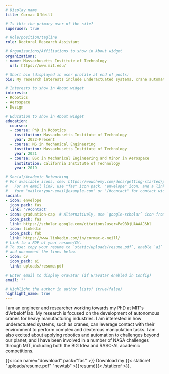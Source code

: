 ```yaml
---
# Display name
title: Cormac O'Neill

# Is this the primary user of the site?
superuser: true

# Role/position/tagline
role: Doctoral Research Assistant

# Organizations/Affiliations to show in About widget
organizations:
- name: Massachusetts Institute of Technology
  url: https://www.mit.edu/

# Short bio (displayed in user profile at end of posts)
bio: My research interests include underactuated systems, crane automation, and robotics.

# Interests to show in About widget
interests:
- Robotics
- Aerospace
- Design

# Education to show in About widget
education:
  courses:
  - course: PhD in Robotics
    institution: Massachusetts Institute of Technology
    year: 2022-Present
  - course: MS in Mechanical Engineering
    institution: Massachusetts Institute of Technology
    year: 2021
  - course: BSc in Mechanical Engineering and Minor in Aerospace
    institution: California Institute of Technology
    year: 2019

# Social/Academic Networking
# For available icons, see: https://wowchemy.com/docs/getting-started/page-builder/#icons
#   For an email link, use "fas" icon pack, "envelope" icon, and a link in the
#   form "mailto:your-email@example.com" or "/#contact" for contact widget.
social:
- icon: envelope
  icon_pack: fas
  link: '/#contact'
- icon: graduation-cap  # Alternatively, use `google-scholar` icon from `ai` icon pack
  icon_pack: fas
  link: https://scholar.google.com/citations?user=Pa9BDjUAAAAJ&hl
- icon: linkedin
  icon_pack: fab
  link: https://www.linkedin.com/in/cormac-o-neill/
# Link to a PDF of your resume/CV.
# To use: copy your resume to `static/uploads/resume.pdf`, enable `ai` icons in `params.toml`, 
# and uncomment the lines below.
- icon: cv
  icon_pack: ai
  link: uploads/resume.pdf

# Enter email to display Gravatar (if Gravatar enabled in Config)
email: ""

# Highlight the author in author lists? (true/false)
highlight_name: true
---
```


I am an engineer and researcher working towards my PhD at MIT's d'Arbeloff lab. My research is focused on the development of autonomous cranes for heavy manufacturing industries. I am interested in how underactuated systems, such as cranes, can leverage contact with their environment to perform complex and dexterous manipulation tasks. I am also excited about applying robotics and automation to challenges beyond our planet, and I have been involved in a number of NASA challenges through MIT, including both the BIG Idea and RASC-AL academic competitions.

{{< icon name="download" pack="fas" >}} Download my {{< staticref "uploads/resume.pdf" "newtab" >}}resumé{{< /staticref >}}.
